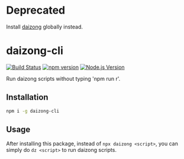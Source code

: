 # Deprecated

Install [daizong](https://github.com/mgenware/daizong) globally instead.

# daizong-cli

[![Build Status](https://github.com/mgenware/daizong-cli/workflows/Build/badge.svg)](https://github.com/mgenware/daizong-cli/actions)
[![npm version](https://img.shields.io/npm/v/daizong-cli.svg?style=flat-square)](https://npmjs.com/package/daizong-cli)
[![Node.js Version](http://img.shields.io/node/v/daizong-cli.svg?style=flat-square)](https://nodejs.org/en/)

Run daizong scripts without typing 'npm run r'.

## Installation

```sh
npm i -g daizong-cli
```

## Usage

After installing this package, instead of `npx daizong <script>`, you can simply do `dz <script>` to run daizong scripts.
